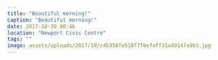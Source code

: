 ```yaml
---
title: "Beautiful morning!"
caption: "Beautiful morning!"
date: 2017-10-30 00:46
location: "Newport Civic Centre"
tags: ""
image: assets/uploads/2017/10/c4b358fe518f7f6e7aff31a40147a9b3.jpg
---
```

